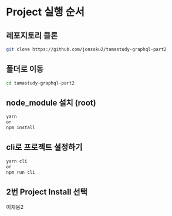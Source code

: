# Project 실행 순서

## 레포지토리 클론

```bash
git clone https://github.com/jonsoku2/tamastudy-graphql-part2
```

## 폴더로 이동

```bash
cd tamastudy-graphql-part2
```

## node_module 설치 (root)

```bash
yarn
or
npm install
```

## cli로 프로젝트 설정하기

```bash
yarn cli
or
npm run cli
```

## 2번 Project Install 선택

이재웅2
